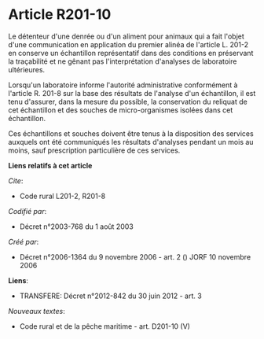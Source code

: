 # Article R201-10

Le détenteur d'une denrée ou d'un aliment pour animaux qui a fait l'objet d'une communication en application du premier
alinéa de l'article L. 201-2 en conserve un échantillon représentatif dans des conditions en préservant la traçabilité et ne
gênant pas l'interprétation d'analyses de laboratoire ultérieures.

Lorsqu'un laboratoire informe l'autorité administrative conformément à l'article R. 201-8 sur la base des résultats de
l'analyse d'un échantillon, il est tenu d'assurer, dans la mesure du possible, la conservation du reliquat de cet échantillon
et des souches de micro-organismes isolées dans cet échantillon.

Ces échantillons et souches doivent être tenus à la disposition des services auxquels ont été communiqués les résultats
d'analyses pendant un mois au moins, sauf prescription particulière de ces services.

**Liens relatifs à cet article**

_Cite_:

  - Code rural L201-2, R201-8

_Codifié par_:

  - Décret n°2003-768 du 1 août 2003

_Créé par_:

  - Décret n°2006-1364 du 9 novembre 2006 - art. 2 () JORF 10 novembre 2006

**Liens**:

  - TRANSFERE: Décret n°2012-842 du 30 juin 2012 - art. 3

_Nouveaux textes_:

  - Code rural et de la pêche maritime - art. D201-10 (V)
